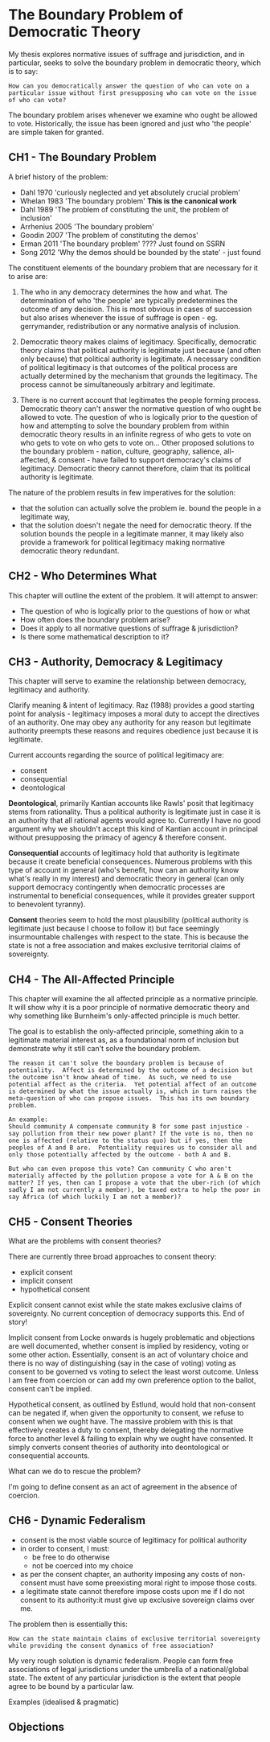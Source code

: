 The Boundary Problem of Democratic Theory
=========================================

My thesis explores normative issues of suffrage and jurisdiction, and in particular, seeks to solve the boundary problem in democratic theory, which is to say:

	How can you democratically answer the question of who can vote on a particular issue without first presupposing who can vote on the issue of who can vote?

The boundary problem arises whenever we examine who ought be allowed to vote.  Historically, the issue has been ignored and just who 'the people' are simple taken for granted.



CH1 - The Boundary Problem
--------------------------

A brief history of the problem:

- Dahl 1970 'curiously neglected and yet absolutely crucial problem'
- Whelan 1983 'The boundary problem' **This is the canonical work**
- Dahl 1989 'The problem of constituting the unit, the problem of inclusion'
- Arrhenius 2005 'The boundary problem'
- Goodin 2007 'The problem of constituting the demos'
- Erman 2011 'The boundary problem' ???? Just found on SSRN
- Song 2012 'Why the demos should be bounded by the state' - just found

The constituent elements of the boundary problem that are necessary for it to arise are:

1. 	The who in any democracy determines the how and what.  The determination of who 'the people' are typically predetermines the outcome of any decision.  This is most obvious in cases of succession but also arises whenever the issue of suffrage is open - eg. gerrymander, redistribution or any normative analysis of inclusion.

2.	Democratic theory makes claims of legitimacy.  Specifically, democratic theory claims that political authority is legitimate just because (and often only because) that political authority is legitimate. A necessary condition of political legitimacy is that outcomes of the political process are actually determined by the mechanism that grounds the legitimacy. The process cannot be simultaneously arbitrary and legitimate.

3.	There is no current account that legitimates the people forming process.  Democratic theory can't answer the normative question of who ought be allowed to vote.  The question of who is logically prior to the question of how and attempting to solve the boundary problem from within democratic theory results in an infinite regress of who gets to vote on who gets to vote on who gets to vote on… Other proposed solutions to the boundary problem - nation, culture, geography, salience, all-affected, & consent - have failed to support democracy's claims of legitimacy.  Democratic theory cannot therefore, claim that its political authority is legitimate.

The nature of the problem results in few imperatives for the solution:

- that the solution can actually solve the problem ie. bound the people in a legitimate way,
- that the solution doesn't negate the need for democratic theory.  If the solution bounds the people in a legitimate manner, it may likely also provide a framework for political legitimacy making normative democratic theory redundant.


CH2 - Who Determines What
-------------------

This chapter will outline the extent of the problem.  It will attempt to answer:

- The question of who is logically prior to the questions of how or what
- How often does the boundary problem arise?
- Does it apply to all normative questions of suffrage & jurisdiction?
- Is there some mathematical description to it?



CH3 - Authority, Democracy & Legitimacy
----------------------

This chapter will serve to examine the relationship between democracy, legitimacy and authority.

Clarify meaning & intent of legitimacy.  Raz (1988) provides a good starting point for analysis - legitimacy imposes a moral duty to accept the directives of an authority.  One may obey any authority for any reason but legitimate authority preempts these reasons and requires obedience just because it is legitimate.

Current accounts regarding the source of political legitimacy are:

- consent
- consequential
- deontological

**Deontological**, primarily Kantian accounts like Rawls' posit that legitimacy stems from rationality.  Thus a political authority is legitimate just in case it is an authority that all rational agents would agree to.  Currently I have no good argument why we shouldn't accept this kind of Kantian account in principal without presupposing the primacy of agency & therefore consent.

**Consequential** accounts of legitimacy hold that authority is legitimate because it create beneficial consequences.  Numerous problems with this type of account in general (who's benefit, how can an authority know what's really in my interest) and democratic theory in general (can only support democracy contingently when democratic processes are instrumental to beneficial consequences, while it provides greater support to benevolent tyranny).

**Consent** theories seem to hold the most plausibility (political authority is legitimate just because I choose to follow it) but face seemingly insurmountable challenges with respect to the state.  This is because the state is not a free association and makes exclusive territorial claims of sovereignty.



CH4 - The All-Affected Principle
----------------------------

This chapter will examine the all affected principle as a normative principle.  It will show why it is a poor principle of normative democratic theory and why something like Burnheim's only-affected principle is much better.

The goal is to establish the only-affected principle, something akin to a legitimate material interest as, as a foundational norm of inclusion but demonstrate why it still can't solve the boundary problem.

	The reason it can't solve the boundary problem is because of potentiality.  Affect is determined by the outcome of a decision but the outcome isn't know ahead of time.  As such, we need to use potential affect as the criteria.  Yet potential affect of an outcome is determined by what the issue actually is, which in turn raises the meta-question of who can propose issues.  This has its own boundary problem.

	An example:
	Should community A compensate community B for some past injustice - say pollution from their new power plant? If the vote is no, then no one is affected (relative to the status quo) but if yes, then the peoples of A and B are.  Potentiality requires us to consider all and only those potentially affected by the outcome - both A and B.  

	But who can even propose this vote? Can community C who aren't materially affected by the pollution propose a vote for A & B on the matter? If yes, then can I propose a vote that the uber-rich (of which sadly I am not currently a member), be taxed extra to help the poor in say Africa (of which luckily I am not a member)?

CH5 - Consent Theories
-------------

What are the problems with consent theories?

There are currently three broad approaches to consent theory:

- explicit consent
- implicit consent
- hypothetical consent

Explicit consent cannot exist while the state makes exclusive claims of sovereignty.  No current conception of democracy supports this. End of story!

Implicit consent from Locke onwards is hugely problematic and objections are well documented, whether consent is implied by residency, voting or some other action. Essentially, consent is an act of voluntary choice and there is no way of distinguishing (say in the case of voting) voting as consent to be governed vs voting to select the least worst outcome.  Unless I am free from coercion or can add my own preference option to the ballot, consent can't be implied.

Hypothetical consent, as outlined by Estlund, would hold that non-consent can be negated if, when given the opportunity to consent, we refuse to consent when we ought have.  The massive problem with this is that effectively creates a duty to consent, thereby delegating the normative force to another level & failing to explain why we ought have consented.  It simply converts consent theories of authority into deontological or consequential accounts.

What can we do to rescue the problem?

I'm going to define consent as an act of agreement in the absence of coercion.  


CH6 - Dynamic Federalism
------------------------

- consent is the most viable source of legitimacy for political authority
- in order to consent, I must:
  - be free to do otherwise
  - not be coerced into my choice
- as per the consent chapter, an authority imposing any costs of non-consent must have some preexisting moral right to impose those costs.
- a legitimate state cannot therefore impose costs upon me if I do not consent to its authority:it must give up exclusive sovereign claims over me.

The problem then is essentially this:

	How can the state maintain claims of exclusive territorial sovereignty while providing the consent dynamics of free association?

My very rough solution is dynamic federalism.  People can form free associations of legal jurisdictions under the umbrella of a national/global state.  The extent of any particular jurisdiction is the extent that people agree to be bound by a particular law.

Examples (idealised & pragmatic)



Objections
----------





